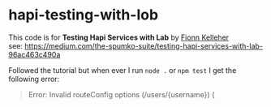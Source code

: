 hapi-testing-with-lob
=====================

This code is for **Testing Hapi Services with Lab** by 
[Fionn Kelleher](https://twitter.com/_expr) <br /> 
see: 
https://medium.com/the-spumko-suite/testing-hapi-services-with-lab-96ac463c490a

Followed the tutorial but when ever I run `node .` or `npm test` I get the following error:

> Error: Invalid routeConfig options (/users/{username}) {